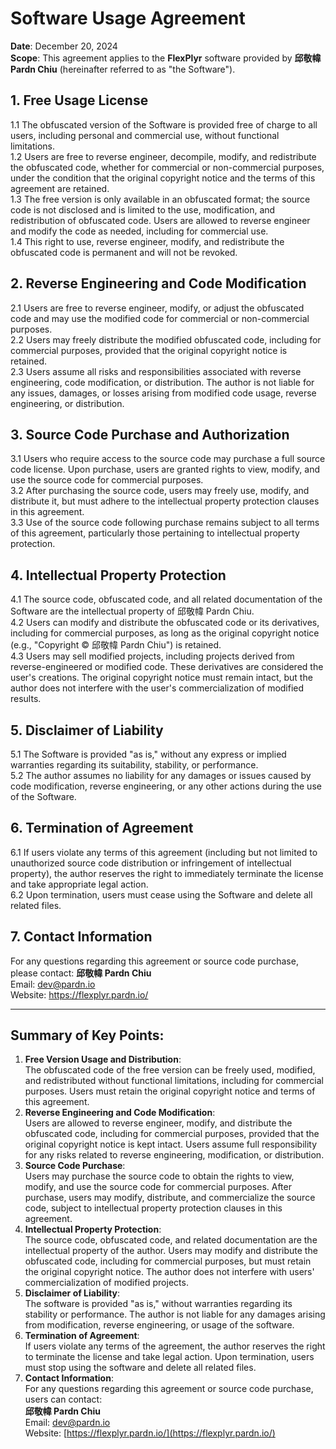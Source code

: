 # Software Usage Agreement  
**Date**: December 20, 2024<br>
**Scope**: This agreement applies to the **FlexPlyr** software provided by **邱敬幃 Pardn Chiu** (hereinafter referred to as "the Software").  

## 1. Free Usage License

1.1 The obfuscated version of the Software is provided free of charge to all users, including personal and commercial use, without functional limitations.<br>
1.2 Users are free to reverse engineer, decompile, modify, and redistribute the obfuscated code, whether for commercial or non-commercial purposes, under the condition that the original copyright notice and the terms of this agreement are retained.<br>
1.3 The free version is only available in an obfuscated format; the source code is not disclosed and is limited to the use, modification, and redistribution of obfuscated code. Users are allowed to reverse engineer and modify the code as needed, including for commercial use.<br>
1.4 This right to use, reverse engineer, modify, and redistribute the obfuscated code is permanent and will not be revoked.  

## 2. Reverse Engineering and Code Modification  

2.1 Users are free to reverse engineer, modify, or adjust the obfuscated code and may use the modified code for commercial or non-commercial purposes.<br>
2.2 Users may freely distribute the modified obfuscated code, including for commercial purposes, provided that the original copyright notice is retained.<br>
2.3 Users assume all risks and responsibilities associated with reverse engineering, code modification, or distribution. The author is not liable for any issues, damages, or losses arising from modified code usage, reverse engineering, or distribution.  

## 3. Source Code Purchase and Authorization  

3.1 Users who require access to the source code may purchase a full source code license. Upon purchase, users are granted rights to view, modify, and use the source code for commercial purposes.<br>
3.2 After purchasing the source code, users may freely use, modify, and distribute it, but must adhere to the intellectual property protection clauses in this agreement.<br>
3.3 Use of the source code following purchase remains subject to all terms of this agreement, particularly those pertaining to intellectual property protection.  

## 4. Intellectual Property Protection  

4.1 The source code, obfuscated code, and all related documentation of the Software are the intellectual property of 邱敬幃 Pardn Chiu.<br>
4.2 Users can modify and distribute the obfuscated code or its derivatives, including for commercial purposes, as long as the original copyright notice (e.g., "Copyright © 邱敬幃 Pardn Chiu") is retained.<br>
4.3 Users may sell modified projects, including projects derived from reverse-engineered or modified code. These derivatives are considered the user's creations. The original copyright notice must remain intact, but the author does not interfere with the user's commercialization of modified results.

## 5. Disclaimer of Liability  

5.1 The Software is provided "as is," without any express or implied warranties regarding its suitability, stability, or performance.<br>
5.2 The author assumes no liability for any damages or issues caused by code modification, reverse engineering, or any other actions during the use of the Software.  

## 6. Termination of Agreement  

6.1 If users violate any terms of this agreement (including but not limited to unauthorized source code distribution or infringement of intellectual property), the author reserves the right to immediately terminate the license and take appropriate legal action.<br>
6.2 Upon termination, users must cease using the Software and delete all related files.  

## 7. Contact Information  

For any questions regarding this agreement or source code purchase, please contact:
**邱敬幃 Pardn Chiu**  
Email: dev@pardn.io  
Website: https://flexplyr.pardn.io/  

---

## Summary of Key Points:

1. **Free Version Usage and Distribution**:  
   The obfuscated code of the free version can be freely used, modified, and redistributed without functional limitations, including for commercial purposes. Users must retain the original copyright notice and terms of this agreement.
2. **Reverse Engineering and Code Modification**:  
   Users are allowed to reverse engineer, modify, and distribute the obfuscated code, including for commercial purposes, provided that the original copyright notice is kept intact. Users assume full responsibility for any risks related to reverse engineering, modification, or distribution.
3. **Source Code Purchase**:  
   Users may purchase the source code to obtain the rights to view, modify, and use the source code for commercial purposes. After purchase, users may modify, distribute, and commercialize the source code, subject to intellectual property protection clauses in this agreement.
4. **Intellectual Property Protection**:  
   The source code, obfuscated code, and related documentation are the intellectual property of the author. Users may modify and distribute the obfuscated code, including for commercial purposes, but must retain the original copyright notice. The author does not interfere with users' commercialization of modified projects.
5. **Disclaimer of Liability**:  
   The software is provided "as is," without warranties regarding its stability or performance. The author is not liable for any damages arising from modification, reverse engineering, or usage of the software.
6. **Termination of Agreement**:  
   If users violate any terms of the agreement, the author reserves the right to terminate the license and take legal action. Upon termination, users must stop using the software and delete all related files.
7. **Contact Information**:  
   For any questions regarding this agreement or source code purchase, users can contact:  
   **邱敬幃 Pardn Chiu**  
   Email: dev@pardn.io  
   Website: [https://flexplyr.pardn.io/](https://flexplyr.pardn.io/)